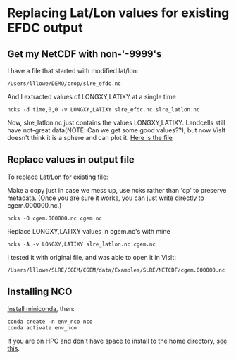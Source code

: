 # Replacing Lat/Lon values for existing EFDC output

## Get my NetCDF with non-'-9999's
I have a file that started with modified lat/lon:
```
/Users/lllowe/DEMO/crop/slre_efdc.nc
```
And I extracted values of LONGXY,LATIXY at a single time
```
ncks -d time,0,0 -v LONGXY,LATIXY slre_efdc.nc slre_latlon.nc
```
Now, slre_latlon.nc just contains the values LONGXY,LATIXY.  Landcells still have not-great data(NOTE: Can we get some good values??), but now VisIt doesn't think it is a sphere and can plot it. [Here is the file](https://github.com/oybcst/CGEM/blob/main/slre_latlon.nc)


## Replace values in output file
To replace Lat/Lon for existing file:

Make a copy just in case we mess up, use ncks rather than 'cp' to preserve metadata.  (Once you are sure it works, you can just write directly to cgem.000000.nc.)
```
ncks -O cgem.000000.nc cgem.nc
```
Replace LONGXY,LATIXY values in cgem.nc's with mine
```
ncks -A -v LONGXY,LATIXY slre_latlon.nc cgem.nc
```

I tested it with original file, and was able to open it in VisIt:
```
/Users/lllowe/SLRE/CGEM/CGEM/data/Examples/SLRE/NETCDF/cgem.000000.nc
```

## Installing NCO
[Install miniconda](https://docs.conda.io/projects/miniconda/en/latest/miniconda-install.html), then:
```
conda create -n env_nco nco
conda activate env_nco
```

If you are on HPC and don't have space to install to the home directory, [see this](https://hpc.ncsu.edu/Software/Apps.php?app=Conda).

